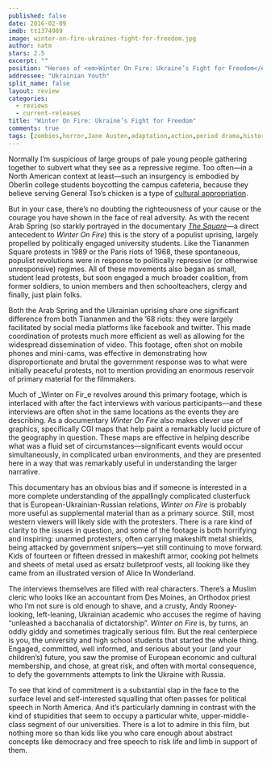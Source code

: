 ```yaml
---
published: false
date: 2016-02-09
imdb: tt1374989
image: winter-on-fire-ukraines-fight-for-freedom.jpg
author: natm
stars: 2.5
excerpt: ""
position: "Heroes of <em>Winter On Fire: Ukraine’s Fight for Freedom</em>"
addressee: "Ukrainian Youth"
split_name: false
layout: review
categories: 
  - reviews
  - current-releases
title: "Winter On Fire: Ukraine’s Fight for Freedom"
comments: true
tags: [zombies,horror,Jane Austen,adaptation,action,period drama,historical]
---
```

Normally I’m suspicious of large groups of pale young people gathering together to subvert what they see as a repressive regime. Too often—in a North American context at least—such an insurgency is embodied by Oberlin college students boycotting the campus cafeteria, because they believe serving General Tso’s chicken is a type of [cultural appropriation](http://www.vanityfair.com/news/2015/12/oberlin-protest-dining-hall-food). 

But in your case, there’s no doubting the righteousness of your cause or the courage you have shown in the face of real adversity. As with the recent Arab Spring (so starkly portrayed in the documentary [_The Square_](http://www.dearcastandcrew.com/content/2014/1/25/the-square.html)—a direct antecedent to _Winter On Fire_) this is the story of a populist uprising, largely propelled by politically engaged university students. Like the Tiananmen Square protests in 1989 or the Paris riots of 1968, these spontaneous, populist revolutions were in response to politically repressive (or otherwise unresponsive) regimes. All of these movements also began as small, student lead protests, but soon engaged a much broader coalition, from former soldiers, to union members and then schoolteachers, clergy and finally, just plain folks.

Both the Arab Spring and the Ukrainian uprising share one significant difference from both Tiananmen and the ’68 riots: they were largely facilitated by social media platforms like facebook and twitter. This made coordination of protests much more efficient as well as allowing for the widespread dissemination of video. This footage, often shot on mobile phones and mini-cams, was effective in demonstrating how disproportionate and brutal the government response was to what were initially peaceful protests, not to mention providing an enormous reservoir of primary material for the filmmakers. 

Much of _Winter on Fir_e revolves around this primary footage, which is interlaced with after the fact interviews with various participants—and these interviews are often shot in the same locations as the events they are describing. As a documentary _Winter On Fire_ also makes clever use of graphics, specifically CGI maps that help paint a remarkably lucid picture of the geography in question. These maps are effective in helping describe what was a fluid set of circumstances—significant events would occur simultaneously, in complicated urban environments, and they are presented here in a way that was remarkably useful in understanding the larger narrative.

This documentary has an obvious bias and if someone is interested in a more complete understanding of the appallingly complicated clusterfuck that is European-Ukrainian-Russian relations, _Winter on Fire_ is probably more useful as supplemental material than as a primary source. Still, most western viewers will likely side with the protesters. There is a rare kind of clarity to the issues in question, and some of the footage is both horrifying and inspiring: unarmed protesters, often carrying makeshift metal shields, being attacked by government snipers—yet still continuing to move forward. Kids of fourteen or fifteen dressed in makeshift armor, cooking pot helmets and sheets of metal used as ersatz bulletproof vests, all looking like they came from an illustrated version of Alice In Wonderland.

The interviews themselves are filled with real characters. There’s a Muslim cleric who looks like an accountant from Des Moines, an Orthodox priest who I’m not sure is old enough to shave, and a crusty, Andy Rooney-looking, left-leaning, Ukrainian academic who accuses the regime of having “unleashed a bacchanalia of dictatorship”. _Winter on Fire_ is, by turns, an oddly giddy and sometimes tragically serious film. But the real centerpiece is you, the university and high school students that started the whole thing. Engaged, committed, well informed, and serious about your (and your children’s) future, you saw the promise of European economic and cultural membership, and chose, at great risk, and often with mortal consequence, to defy the governments attempts to link the Ukraine with Russia.

To see that kind of commitment is a substantial slap in the face to the surface level and self-interested squalling that often passes for political speech in North America. And it’s particularly damning in contrast with the kind of stupidities that seem to occupy a particular white, upper-middle-class segment of our universities. There is a lot to admire in this film, but nothing more so than kids like you who care enough about abstract concepts like democracy and free speech to risk life and limb in support of them.
